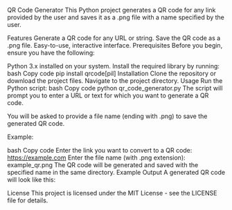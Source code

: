 QR Code Generator
This Python project generates a QR code for any link provided by the user and saves it as a .png file with a name specified by the user.

Features
Generate a QR code for any URL or string.
Save the QR code as a .png file.
Easy-to-use, interactive interface.
Prerequisites
Before you begin, ensure you have the following:

Python 3.x installed on your system.
Install the required library by running:
bash
Copy code
pip install qrcode[pil]
Installation
Clone the repository or download the project files.
Navigate to the project directory.
Usage
Run the Python script:
bash
Copy code
python qr_code_generator.py
The script will prompt you to enter a URL or text for which you want to generate a QR code.

You will be asked to provide a file name (ending with .png) to save the generated QR code.

Example:

bash
Copy code
Enter the link you want to convert to a QR code: https://example.com
Enter the file name (with .png extension): example_qr.png
The QR code will be generated and saved with the specified name in the same directory.
Example Output
A generated QR code will look like this:


License
This project is licensed under the MIT License - see the LICENSE file for details.
